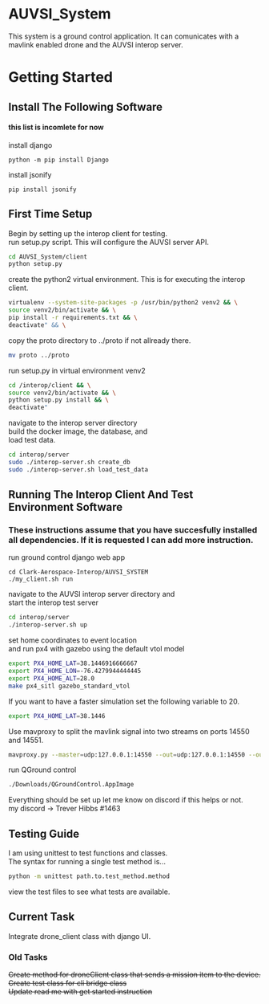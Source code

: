 # AUVSI_System
This system is a ground control application. It can comunicates with a mavlink enabled drone and the AUVSI interop server. 

# Getting Started

## **Install The Following Software**
#### this list is incomlete for now

install django
```
python -m pip install Django
```
install jsonify
```
pip install jsonify
```

## **First Time Setup**

Begin by setting up the interop client for testing.<br>
run setup.py script. This will configure the AUVSI server API.
```bash
cd AUVSI_System/client
python setup.py
```
create the python2 virtual environment.
This is for executing the interop client.
```bash
virtualenv --system-site-packages -p /usr/bin/python2 venv2 && \
source venv2/bin/activate && \
pip install -r requirements.txt && \
deactivate" && \
```
copy the proto directory to ../proto if not allready there.
```bash
mv proto ../proto
```
run setup.py in virtual environment venv2
```bash
cd /interop/client && \
source venv2/bin/activate && \
python setup.py install && \
deactivate"
```
navigate to the interop server directory <br>
build the docker image, the database, and <br>
load test data. 
```bash
cd interop/server
sudo ./interop-server.sh create_db
sudo ./interop-server.sh load_test_data
```

## **Running The Interop Client And Test Environment Software**
### These instructions assume that you have succesfully installed all dependencies. If it is requested I can add more instruction.

run ground control django web app
```
cd Clark-Aerospace-Interop/AUVSI_SYSTEM
./my_client.sh run
```
navigate to the AUVSI interop server directory and <br>
start the interop test server
```bash
cd interop/server
./interop-server.sh up
```
set home coordinates to event location<br>
and run px4 with gazebo using the default vtol model
```bash
export PX4_HOME_LAT=38.1446916666667
export PX4_HOME_LON=-76.4279944444445
export PX4_HOME_ALT=28.0
make px4_sitl gazebo_standard_vtol
```
If you want to have a faster simulation set the following variable to 20.
```bash
export PX4_HOME_LAT=38.1446
```
Use mavproxy to split the mavlink signal into two streams on ports 14550 and 14551.
```bash
mavproxy.py --master=udp:127.0.0.1:14550 --out=udp:127.0.0.1:14550 --out=udp:127.0.0.1:14551 
```
run QGround control
```bash
./Downloads/QGroundControl.AppImage
```
Everything should be set up let me know on discord if this helps or not. <br>
my discord -> Trever Hibbs #1463

## **Testing Guide**

I am using unittest to test functions and classes. <br>
The syntax for running a single test method is...
```bash
python -m unittest path.to.test_method.method 
```
view the test files to see what tests are available.<br>

## **Current Task**

Integrate drone_client class with django UI.

### Old Tasks

~~Create method for droneClient class that sends a mission item to the device.~~
~~Create test class for cli bridge class~~ <br>
~~Update read me with get started instruction~~